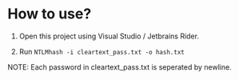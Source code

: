 # How to use?

1. Open this project using Visual Studio / Jetbrains Rider.

2. Run `NTLMhash -i cleartext_pass.txt -o hash.txt`

NOTE: Each password in cleartext_pass.txt is seperated by newline.
